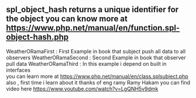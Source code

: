 spl_object_hash returns a unique identifier for the object
you can know more at https://www.php.net/manual/en/function.spl-object-hash.php 
--------------------------------------------------------------------------------
WeatherORamaFirst : First Example in book that subject push all data to all observers
WeatherORamaSecond : Second Example in book that observer pull data 
WeatherORamaThird : In this example i depend on built in interfaces  
                   you can learn more at https://www.php.net/manual/en/class.splsubject.php
                   also , first time i learn about it thanks of  eng ramy Ramy Hakam
                   you can find video here  https://www.youtube.com/watch?v=LgQNH5v9dmk

